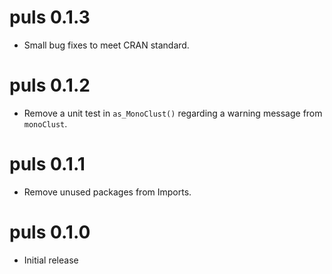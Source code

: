 # puls 0.1.3

* Small bug fixes to meet CRAN standard.

# puls 0.1.2

* Remove a unit test in `as_MonoClust()` regarding a warning message from `monoClust`.

# puls 0.1.1

* Remove unused packages from Imports.

# puls 0.1.0

* Initial release
